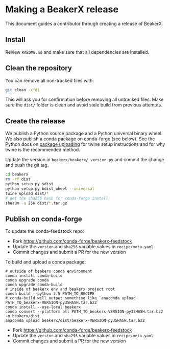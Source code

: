 Making a BeakerX release
===========================

This document guides a contributor through creating a release of BeakerX.

Install
-------

Review ``RAEDME.md`` and make sure that all dependencies are installed.

Clean the repository
--------------------

You can remove all non-tracked files with:

```bash
git clean -xfdi
```

This will ask you for confirmation before removing all untracked files. Make
sure the ``dist/`` folder is clean and avoid stale build from
previous attempts.

Create the release
------------------

We publish a Python source package and a Python universal binary wheel. We also publish a conda package on conda-forge (see below).
See the Python docs on [package uploading](https://packaging.python.org/guides/tool-recommendations/)
for twine setup instructions and for why twine is the recommended method.

Update the version in `beakerx/beakerx/_version.py` and commit the change and push the git tag.

```bash
cd beakerx
rm -rf dist
python setup.py sdist
python setup.py bdist_wheel --universal
twine upload dist/*
# get the sha256 hash for conda-forge install
shasum -a 256 dist/*.tar.gz
```

Publish on conda-forge
----------------------

To update the conda-feedstock repo:

- Fork https://github.com/conda-forge/beakerx-feedstock
- Update the `version` and `sha256` variable values in `recipe/meta.yaml`
- Commit changes and submit a PR for the new version

To build and upload a conda package:

```
# outside of beakerx conda environment
conda install conda-build
conda upgrade conda
conda upgrade conda-build
# inside of beakerx env and beakerx project root
conda build --python 3.5 PATH_TO_RECIPE
# conda-build will output something like `anaconda upload PATH_TO_beakerx-VERSION-py35HASH.tar.bz2`
conda install --use-local beakerx
conda convert --platform all PATH_TO_beakerx-VERSION-py35HASH.tar.bz2 -o beakerx/dist
anaconda upload beakerx/dist/beakerx-VERSION-py35HASH.tar.bz2
```

- Fork https://github.com/conda-forge/beakerx-feedstock
- Update the `version` and `sha256` variable values in `recipe/meta.yaml`
- Commit changes and submit a PR for the new version
